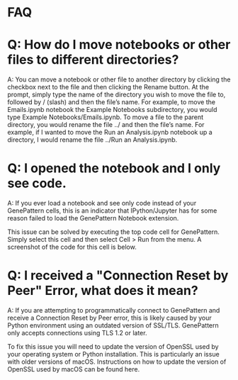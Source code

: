 # FAQ

Q: How do I move notebooks or other files to different directories?
===================================================================

A: You can move a notebook or other file to another directory by
clicking the checkbox next to the file and then clicking the Rename
button. At the prompt, simply type the name of the directory you wish to
move the file to, followed by / (slash) and then the file’s name. For
example, to move the Emails.ipynb notebook the Example Notebooks
subdirectory, you would type Example Notebooks/Emails.ipynb. To move a
file to the parent directory, you would rename the file ../ and then the
file’s name. For example, if I wanted to move the Run an Analysis.ipynb
notebook up a directory, I would rename the file ../Run an
Analysis.ipynb.

Q: I opened the notebook and I only see code.
=============================================

A: If you ever load a notebook and see only code instead of your
GenePattern cells, this is an indicator that IPython/Jupyter has for
some reason failed to load the GenePattern Notebook extension.

This issue can be solved by executing the top code cell for GenePattern.
Simply select this cell and then select Cell &gt; Run from the menu. A
screenshot of the code for this cell is below.

Q: I received a "Connection Reset by Peer" Error, what does it mean?
====================================================================

A: If you are attempting to programmatically connect to GenePattern and
receive a Connection Reset by Peer error, this is likely caused by your
Python environment using an outdated version of SSL/TLS. GenePattern
only accepts connections using TLS 1.2 or later.

To fix this issue you will need to update the version of OpenSSL used by
your operating system or Python installation. This is particularly an
issue with older versions of macOS. Instructions on how to update the
version of OpenSSL used by macOS can be found here.
